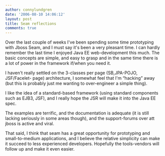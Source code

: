 ```yaml
---
author: connylundgren
date: '2006-08-10 14:06:12'
layout: post
title: Seam reflections
comments: true
---
```


Over the last couple of weeks I've been spending some time prototyping with
Jboss Seam, and I must say it's been a very pleasant time. I can hardly
remember the last time I enjoyed Java EE web-development this much. The basic
concepts are simple, and easy to grasp and in the same time there is a lot of
power in the framework if/when you need it.

I haven't really settled on the 3-classes per page (SB,JPA-POJO, JSF/Facelet-
page) architecture, I somewhat feel that I'm “hacking” away (but this is
probably just me wanting to over-engineer a simple thing).

I like the idea of a standard-based framework (using standard components such
as EJB3, JSF), and I really hope the JSR will make it into the Java EE spec.

The examples are terrific, and the documentation is adequate (it is still
lacking seriously in some areas though), and the support-forums over att jboss
is active and viral.

That said, I think that seam has a great opportunity for prototyping and
small-to-medium applications, and I believe the relative simplicity can make
it succeed to less experienced developers. Hopefully the tools-vendors will
follow up and make it even easier.

